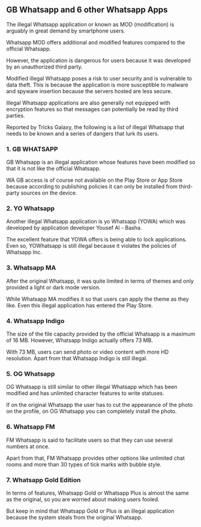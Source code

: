 ## GB Whatsapp and 6 other Whatsapp Apps
The illegal Whatsapp application or known as MOD (modification) is arguably in great demand by smartphone users.

Whatsapp MOD offers additional and modified features compared to the official Whatsapp.

However, the application is dangerous for users because it was developed by an unauthorized third party.

Modified illegal Whatsapp poses a risk to user security and is vulnerable to data theft. This is because the application is more susceptible to malware and spyware insertion because the servers hosted are less secure.

Illegal Whatsapp applications are also generally not equipped with encryption features so that messages can potentially be read by third parties.

Reported by Tricks Galaxy, the following is a list of illegal Whatsapp that needs to be known and a series of dangers that lurk its users.

### 1. GB WHATSAPP

GB Whatsapp is an illegal application whose features have been modified so that it is not like the official Whatsapp.

WA GB access is of course not available on the Play Store or App Store because according to publishing policies it can only be installed from third-party sources on the device.

### 2. YO Whatsapp

Another illegal Whatsapp application is yo Whatsapp (YOWA) which was developed by application developer Yousef Al - Basha.

The excellent feature that YOWA offers is being able to lock applications. Even so, YOWhatsapp is still illegal because it violates the policies of Whatsapp Inc.

### 3. Whatsapp MA

After the original Whatsapp, it was quite limited in terms of themes and only provided a light or dark mode version.

While Whatsapp MA modifies it so that users can apply the theme as they like. Even this illegal application has entered the Play Store.

### 4. Whatsapp Indigo

The size of the file capacity provided by the official Whatsapp is a maximum of 16 MB. However, Whatsapp Indigo actually offers 73 MB.

With 73 MB, users can send photo or video content with more HD resolution. Apart from that Whatsapp Indigo is still illegal.

### 5. OG Whatsapp

OG Whatsapp is still similar to other illegal Whatsapp which has been modified and has unlimited character features to write statuses.

If on the original Whatsapp the user has to cut the appearance of the photo on the profile, on OG Whatsapp you can completely install the photo.

### 6. Whatsapp FM

FM Whatsapp is said to facilitate users so that they can use several numbers at once.

Apart from that, FM Whatsapp provides other options like unlimited chat rooms and more than 30 types of tick marks with bubble style.

### 7. Whatsapp Gold Edition

In terms of features, Whatsapp Gold or Whatsapp Plus is almost the same as the original, so you are worried about making users fooled.

But keep in mind that Whatsapp Gold or Plus is an illegal application because the system steals from the original Whatsapp.
